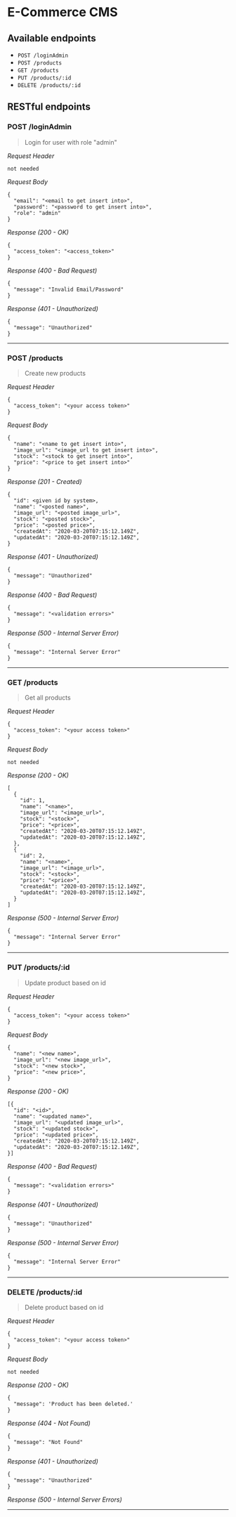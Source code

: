 # E-Commerce CMS

## Available endpoints
- `POST /loginAdmin`
- `POST /products`
- `GET /products`
- `PUT /products/:id`
- `DELETE /products/:id`

## RESTful endpoints
### POST /loginAdmin

> Login for user with role "admin"

_Request Header_
```
not needed
```

_Request Body_
```
{
  "email": "<email to get insert into>",
  "password": "<password to get insert into>",
  "role": "admin"
}
```

_Response (200 - OK)_
```
{
  "access_token": "<access_token>"
}
```

_Response (400 - Bad Request)_
```
{
  "message": "Invalid Email/Password"
}
```
_Response (401 - Unauthorized)_
```
{
  "message": "Unauthorized"
}
```

---
### POST /products

> Create new products

_Request Header_
```
{
  "access_token": "<your access token>"
}
```

_Request Body_
```
{
  "name": "<name to get insert into>",
  "image_url": "<image_url to get insert into>",
  "stock": "<stock to get insert into>",
  "price": "<price to get insert into>"
}
```

_Response (201 - Created)_
```
{
  "id": <given id by system>,
  "name": "<posted name>",
  "image_url": "<posted image_url>",
  "stock": "<posted stock>",
  "price": "<posted price>",
  "createdAt": "2020-03-20T07:15:12.149Z",
  "updatedAt": "2020-03-20T07:15:12.149Z",
}
```
_Response (401 - Unauthorized)_
```
{
  "message": "Unauthorized"
}
```
_Response (400 - Bad Request)_
```
{
  "message": "<validation errors>"
}
```
_Response (500 - Internal Server Error)_
```
{
  "message": "Internal Server Error"
}
```

---
### GET /products

> Get all products

_Request Header_
```
{
  "access_token": "<your access token>"
}
```

_Request Body_
```
not needed
```

_Response (200 - OK)_
```
[
  {
    "id": 1,
    "name": "<name>",
    "image_url": "<image_url>",
    "stock": "<stock>",
    "price": "<price>",
    "createdAt": "2020-03-20T07:15:12.149Z",
    "updatedAt": "2020-03-20T07:15:12.149Z",
  },
  {
    "id": 2,
    "name": "<name>",
    "image_url": "<image_url>",
    "stock": "<stock>",
    "price": "<price>",
    "createdAt": "2020-03-20T07:15:12.149Z",
    "updatedAt": "2020-03-20T07:15:12.149Z",
  }
]
```
_Response (500 - Internal Server Error)_
```
{
  "message": "Internal Server Error"
}
```
---
### PUT /products/:id

> Update product based on id

_Request Header_
```
{
  "access_token": "<your access token>"
}
```

_Request Body_
```
{
  "name": "<new name>",
  "image_url": "<new image_url>",
  "stock": "<new stock>",
  "price": "<new price>",
}
```

_Response (200 - OK)_
```
[{
  "id": "<id>",
  "name": "<updated name>",
  "image_url": "<updated image_url>",
  "stock": "<updated stock>",
  "price": "<updated price>",
  "createdAt": "2020-03-20T07:15:12.149Z",
  "updatedAt": "2020-03-20T07:15:12.149Z",
}]
```
_Response (400 - Bad Request)_
```
{
  "message": "<validation errors>"
}
```
_Response (401 - Unauthorized)_
```
{
  "message": "Unauthorized"
}
```
_Response (500 - Internal Server Error)_
```
{
  "message": "Internal Server Error"
}
```
---
### DELETE /products/:id

> Delete product based on id

_Request Header_
```
{
  "access_token": "<your access token>"
}
```

_Request Body_
```
not needed
```

_Response (200 - OK)_
```
{
  "message": 'Product has been deleted.'
}
```
_Response (404 - Not Found)_
```
{
  "message": "Not Found"
}
```
_Response (401 - Unauthorized)_
```
{
  "message": "Unauthorized"
}
```
_Response (500 - Internal Server Errors)_

---
